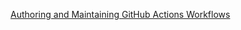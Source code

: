 [Authoring and Maintaining GitHub Actions Workflows](https://app.pluralsight.com/library/courses/github-actions-authoring-maintaining-workflows/table-of-contents)